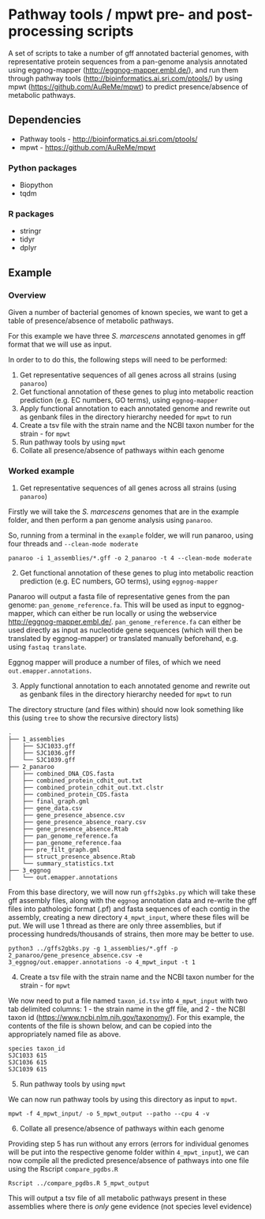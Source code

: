 

# Pathway tools / mpwt pre- and post-processing scripts

A set of scripts to take a number of gff annotated bacterial genomes, with representative protein sequences from a pan-genome analysis annotated using eggnog-mapper (http://eggnog-mapper.embl.de/), and run them through pathway tools (http://bioinformatics.ai.sri.com/ptools/) by using mpwt (https://github.com/AuReMe/mpwt) to predict presence/absence of metabolic pathways.

## Dependencies

* Pathway tools - http://bioinformatics.ai.sri.com/ptools/
* mpwt - https://github.com/AuReMe/mpwt

### Python packages
* Biopython
* tqdm

### R packages
* stringr
* tidyr
* dplyr


## Example

### Overview

Given a number of bacterial genomes of known species, we want to get a table of presence/absence of metabolic pathways.

For this example we have three _S. marcescens_ annotated genomes in gff format that we will use as input.

In order to to do this, the following steps will need to be performed:
1.  Get representative sequences of all genes across all strains (using `panaroo`)
2.  Get functional annotation of these genes to plug into metabolic reaction prediction (e.g. EC numbers, GO terms), using `eggnog-mapper`
3.  Apply functional annotation to each annotated genome and rewrite out as genbank files in the directory hierarchy needed for `mpwt` to run
4.  Create a tsv file with the strain name and the NCBI taxon number for the strain - for `mpwt`
5.  Run pathway tools by using `mpwt`
6.  Collate all presence/absence of pathways within each genome


### Worked example

1.  Get representative sequences of all genes across all strains (using `panaroo`)

Firstly we will take the _S. marcescens_ genomes that are in the example folder, and then perform a pan genome analysis using `panaroo`.

So, running from a terminal in the `example` folder, we will run panaroo, using four threads and `--clean-mode moderate`

```
panaroo -i 1_assemblies/*.gff -o 2_panaroo -t 4 --clean-mode moderate
```


2.  Get functional annotation of these genes to plug into metabolic reaction prediction (e.g. EC numbers, GO terms), using `eggnog-mapper`

Panaroo will output a fasta file of representative genes from the pan genome: `pan_genome_reference.fa`. This will be used as input to eggnog-mapper, which can either be run locally or using the webservice http://eggnog-mapper.embl.de/. `pan_genome_reference.fa` can either be used directly as input as nucleotide gene sequences (which will then be translated by eggnog-mapper) or translated manually beforehand, e.g. using `fastaq translate`.

Eggnog mapper will produce a number of files, of which we need `out.emapper.annotations`.



3.  Apply functional annotation to each annotated genome and rewrite out as genbank files in the directory hierarchy needed for `mpwt` to run

The directory structure (and files within) should now look something like this (using `tree` to show the recursive directory lists)

```
.
├── 1_assemblies
│   ├── SJC1033.gff
│   ├── SJC1036.gff
│   └── SJC1039.gff
├── 2_panaroo
│   ├── combined_DNA_CDS.fasta
│   ├── combined_protein_cdhit_out.txt
│   ├── combined_protein_cdhit_out.txt.clstr
│   ├── combined_protein_CDS.fasta
│   ├── final_graph.gml
│   ├── gene_data.csv
│   ├── gene_presence_absence.csv
│   ├── gene_presence_absence_roary.csv
│   ├── gene_presence_absence.Rtab
│   ├── pan_genome_reference.fa
│   ├── pan_genome_reference.faa
│   ├── pre_filt_graph.gml
│   ├── struct_presence_absence.Rtab
│   └── summary_statistics.txt
├── 3_eggnog
│   └── out.emapper.annotations
```

From this base directory, we will now run `gffs2gbks.py` which will take these gff assembly files, along with the `eggnog` annotation data and re-write the gff files into pathologic format (.pf) and fasta sequences of each contig in the assembly, creating a new directory `4_mpwt_input`, where these files will be put. We will use 1 thread as there are only three assemblies, but if processing hundreds/thousands of strains, then more may be better to use.

```
python3 ../gffs2gbks.py -g 1_assemblies/*.gff -p 2_panaroo/gene_presence_absence.csv -e 3_eggnog/out.emapper.annotations -o 4_mpwt_input -t 1
```


4.  Create a tsv file with the strain name and the NCBI taxon number for the strain - for `mpwt`

We now need to put a file named `taxon_id.tsv` into `4_mpwt_input` with two tab delimited columns: 1 - the strain name in the gff file, and 2 - the NCBI taxon id (https://www.ncbi.nlm.nih.gov/taxonomy/). For this example, the contents of the file is shown below, and can be copied into the appropriately named file as above.

```
species	taxon_id
SJC1033	615
SJC1036	615
SJC1039	615
```


5.  Run pathway tools by using `mpwt`

We can now run pathway tools by using this directory as input to `mpwt`.

```
mpwt -f 4_mpwt_input/ -o 5_mpwt_output --patho --cpu 4 -v
```


6.  Collate all presence/absence of pathways within each genome

Providing step 5 has run without any errors (errors for individual genomes will be put into the respective genome folder within `4_mpwt_input`), we can now compile all the predicted presence/absence of pathways into one file using the Rscript `compare_pgdbs.R`


```
Rscript ../compare_pgdbs.R 5_mpwt_output
```

This will output a tsv file of all metabolic pathways present in these assemblies where there is _only_ gene evidence (not species level evidence)
